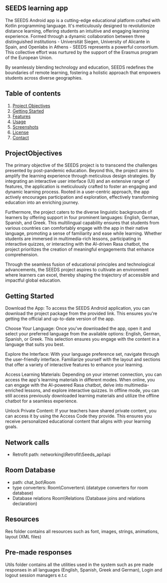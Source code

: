 ## SEEDS learning app
The SEEDS Android app is a cutting-edge educational platform crafted with Kotlin programming language. It's meticulously designed to revolutionize distance learning, offering students an intuitive and engaging learning experience. Formed through a dynamic collaboration between three distinguished institutions - Universität Siegen, University of Alicante in Spain, and Openlabs in Athens - SEEDS represents a powerful consortium. This collective effort was nurtured by the support of the Erasmus program of the European Union.

By seamlessly blending technology and education, SEEDS redefines the boundaries of remote learning, fostering a holistic approach that empowers students across diverse geographies.

## Table of contents
1. [Project Objectives](#ProjectObjectives)
2. [Getting Started](#getting-started)
3. [Features](#features)
4. [Usage](#usage)
5. [Screenshots](#screenshots)
6. [License](#license)
7. [Contact](#contact)
   
## ProjectObjectives
The primary objective of the SEEDS project is to transcend the challenges presented by post-pandemic education. Beyond this, the project aims to amplify the learning experience through meticulous design strategies. By integrating an interactive user interface (UI) and an extensive range of features, the application is meticulously crafted to foster an engaging and dynamic learning process. Rooted in a user-centric approach, the app actively encourages participation and exploration, effectively transforming education into an enriching journey.

Furthermore, the project caters to the diverse linguistic backgrounds of learners by offering support in four prominent languages: English, German, Spanish, and Greek. This multilingual capability ensures that students from various countries can comfortably engage with the app in their native language, promoting a sense of familiarity and ease while learning. Whether students are immersed in multimedia-rich lessons, participating in interactive quizzes, or interacting with the AI-driven Rasa chatbot, the project prioritizes the creation of meaningful engagements that enhance comprehension.

Through the seamless fusion of educational principles and technological advancements, the SEEDS project aspires to cultivate an environment where learners can excel, thereby shaping the trajectory of accessible and impactful global education.

## Getting Started
Download the App: To access the SEEDS Android application, you can download the project package from the provided link. This ensures you're getting the official and up-to-date version of the app.

Choose Your Language: Once you've downloaded the app, open it and select your preferred language from the available options: English, German, Spanish, or Greek. This selection ensures you engage with the content in a language that suits you best.

Explore the Interface: With your language preference set, navigate through the user-friendly interface. Familiarize yourself with the layout and sections that offer a variety of interactive features to enhance your learning.

Access Learning Materials: Depending on your internet connection, you can access the app's learning materials in different modes. When online, you can engage with the AI-powered Rasa chatbot, delve into multimedia-enriched lessons, and explore interactive quizzes. In offline mode, you can still access previously downloaded learning materials and utilize the offline chatbot for a seamless experience.

Unlock Private Content: If your teachers have shared private content, you can access it by using the Access Code they provide. This ensures you receive personalized educational content that aligns with your learning goals.

## Network calls

- Retrofit
path: networking\Retrofit\Seeds_api\api

## Room Database

- path: chat_bot\Room
- type converters: Room\Converters\ (datatype converters for room database)
- Database relations Room\Relations (Database joins and relations declaration)

## Resources
Res folder contains all resources such as font, images, strings, animations, layout (XML files)

## Pre-made responses
Utils folder contains all the utilities used in the system such as pre made responses in all languages (English, Spanish, Greek and German), Login and logout session managers e.t.c

